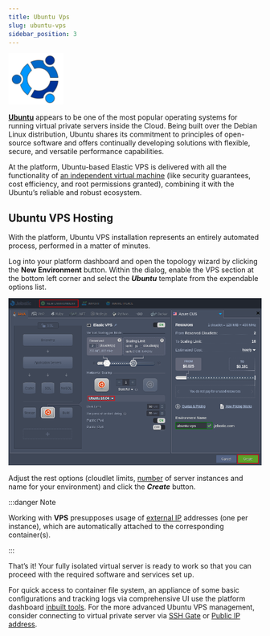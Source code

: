 ```yaml
---
title: Ubuntu Vps
slug: ubuntu-vps
sidebar_position: 3
---
```


<!-- ## Elastic Ubuntu VPS -->

<div style={{
    display: 'grid',
    gridTemplateColumns: '0.15fr 1fr'
}}>
<div>

![Locale Dropdown](./img/UbuntuVPS/01-ubuntu-vps-logo.png)

</div>

<div>

**[Ubuntu](https://ubuntu.com/)** appears to be one of the most popular operating systems for running virtual private servers inside the Cloud. Being built over the Debian Linux distribution, Ubuntu shares its commitment to principles of open-source software and offers continually developing solutions with flexible, secure, and versatile performance capabilities.

</div>

</div>

At the platform, Ubuntu-based Elastic VPS is delivered with all the functionality of [an independent virtual machine](/elastic-vps/elastic-vps-overview/general-information) (like security guarantees, cost efficiency, and root permissions granted), combining it with the Ubuntu’s reliable and robust ecosystem.

## Ubuntu VPS Hosting

With the platform, Ubuntu VPS installation represents an entirely automated process, performed in a matter of minutes.

Log into your platform dashboard and open the topology wizard by clicking the **New Environment** button. Within the dialog, enable the VPS section at the bottom left corner and select the **_Ubuntu_** template from the expendable options list.

<div style={{
    display:'flex',
    justifyContent: 'center',
    margin: '0 0 1rem 0'
}}>

![Locale Dropdown](./img/UbuntuVPS/02-create-ubuntu-vps.png)

</div>

Adjust the rest options (cloudlet limits, [number](/application-setting/scaling-and-clustering/horizontal-scaling) of server instances and name for your environment) and click the **_Create_** button.

:::danger Note

Working with **VPS** presupposes usage of [external IP](/application-setting/external-access-to-applications/public-ip) addresses (one per instance), which are automatically attached to the corresponding container(s).

:::

That’s it! Your fully isolated virtual server is ready to work so that you can proceed with the required software and services set up.

For quick access to container file system, an appliance of some basic configurations and tracking logs via comprehensive UI use the platform dashboard [inbuilt tools](/elastic-vps/elastic-vps-management/vps-configuration#elastic-vps-inbuilt-tools). For the more advanced Ubuntu VPS management, consider connecting to virtual private server via [SSH Gate](/elastic-vps/elastic-vps-management/linux-vps-access-via-ssh-gate) or [Public IP address](/elastic-vps/elastic-vps-management/linux-vps-access-via-public-ip).
